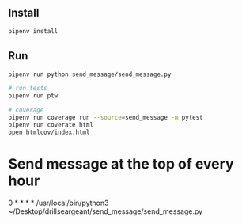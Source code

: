 ## Install

```sh
pipenv install
```

## Run

```sh
pipenv run python send_message/send_message.py
```

```sh
# run tests
pipenv run ptw

# coverage
pipenv run coverage run --source=send_message -m pytest
pipenv run coverate html
open htmlcov/index.html

```

# Send message at the top of every hour
0 * * * * /usr/local/bin/python3 ~/Desktop/drillseargeant/send_message/send_message.py

